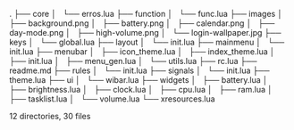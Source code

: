   .
  ├── core
  │   └── erros.lua
  ├── function
  │   └── func.lua
  ├── images
  │   ├── background.png
  │   ├── battery.png
  │   ├── calendar.png
  │   ├── day-mode.png
  │   ├── high-volume.png
  │   └── login-wallpaper.jpg
  ├── keys
  │   └── global.lua
  ├── layout
  │   └── init.lua
  ├── mainmenu
  │   └── init.lua
  ├── menubar
  │   ├── icon_theme.lua
  │   ├── index_theme.lua
  │   ├── init.lua
  │   ├── menu_gen.lua
  │   └── utils.lua
  ├── rc.lua
  ├── readme.md
  ├── rules
  │   └── init.lua
  ├── signals
  │   └── init.lua
  ├── theme.lua
  ├── ui
  │   └── wibar.lua
  ├── widgets
  │   ├── battery.lua
  │   ├── brightness.lua
  │   ├── clock.lua
  │   ├── cpu.lua
  │   ├── ram.lua
  │   ├── tasklist.lua
  │   └── volume.lua
  └── xresources.lua
  
  12 directories, 30 files
